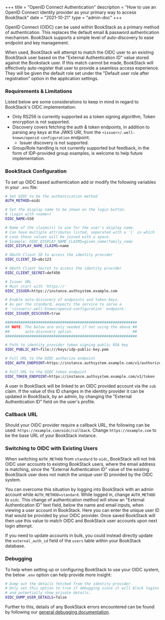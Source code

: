 +++
title = "OpenID Connect Authentication"
description = "How to use an OpenID Connect identity provider as your primary way to access BookStack"
date = "2021-10-21"
type = "admin-doc"
+++

OpenID Connect (OIDC) can be used within BookStack as a primary method of authentication.
This replaces the default email & password authentication mechanism.
BookStack supports a simple level of auto-discovery to ease endpoint and key management.

When used, BookStack will attempt to match the OIDC user to an existing BookStack user
based on the "External Authentication ID" value stored against the Bookstack user. 
If this match cannot be made, BookStack will effectively auto-register that user to 
provide a seamless access experience. They will be given the default role set under the
"Default user role after registration" option in the application settings. 

### Requirements & Limitations

Listed below are some considerations to keep in mind in regard to BookStack's OIDC implementation:

- Only RS256 is currently supported as a token signing algorithm, Token encryption is not supported.
- Discovery covers fetching the auth & token endpoints, in addition to parsing any keys at the JWKS URI,
  from the `<issuer>/.well-known/openid-configuration` endpoint.
  - Issuer discovery is not supported.
- Group/Role handling is not currently supported but feedback, in the form of IDP-provided group examples, is welcome to help future implementation.

### BookStack Configuration

To set up OIDC based authentication add or modify the following variables in your `.env` file:

```bash
# Set OIDC to be the authentication method
AUTH_METHOD=oidc

# Set the display name to be shown on the login button.
# (Login with <name>)
OIDC_NAME=SSO

# Name of the claims(s) to use for the user's display name.
# Can have multiple attributes listed, separated with a '|' in which 
# case those values will be joined with a space.
# Example: OIDC_DISPLAY_NAME_CLAIMS=given_name|family_name
OIDC_DISPLAY_NAME_CLAIMS=name

# OAuth Client ID to access the identity provider
OIDC_CLIENT_ID=abc123

# OAuth Client Secret to access the identity provider
OIDC_CLIENT_SECRET=def456

# Issuer URL
# Must start with 'https://'
OIDC_ISSUER=https://instance.authsystem.example.com

# Enable auto-discovery of endpoints and token keys.
# As per the standard, expects the service to serve a 
# `<issuer>/.well-known/openid-configuration` endpoint.
OIDC_ISSUER_DISCOVER=true

############################################################
## NOTE: The below are only needed if not using the above ##
##       auto-discovery option.                           ##
############################################################

# Path to identity provider token signing public RSA key
OIDC_PUBLIC_KEY=file:///keys/idp-public-key.pem

# Full URL to the OIDC authorize endpoint
OIDC_AUTH_ENDPOINT=https://instance.authsystem.example.com/v1/authorize

# Full URL to the OIDC token endpoint
OIDC_TOKEN_ENDPOINT=https://instance.authsystem.example.com/v1/token
```

A user in BookStack will be linked to an OIDC provided account via the `sub` claim.
If the value of this ID changes in the identity provider it can be updated in BookStack, 
by an admin, by changing the "External Authentication ID" field on the user's profile.

### Callback URL

Should your OIDC provider require a callback URL, the following can be used: `https://example.com/oidc/callback`.
Change `https://example.com` to be the base URL of your BookStack instance.

### Switching to OIDC with Existing Users

When switching `AUTH_METHOD` from `standard` to `oidc`, BookStack will not 
link OIDC user accounts to existing BookStack users, where the email address is 
matching, since the "External Authentication ID" value of the existing BookStack user does 
not match the unique user ID provided by the OIDC system.

You can overcome this situation by logging into BookStack with an admin account while `AUTH_METHOD=standard`.
While logged in, change `AUTH_METHOD` to `oidc`.
This change of authentication method will show an "External Authentication ID" text
field, below the name and email inputs, when viewing a user account in BookStack.
Here you can enter the unique user ID that would be provided by your OIDC provider.
Once saved BookStack will then use this value to match OIDC and BookStack user 
accounts upon next login attempt.

If you need to update accounts in bulk, you could instead directly update the 
`external_auth_id` field of the `users` table within your BookStack database.

### Debugging

To help when setting up or configuring BookStack to use your OIDC system, the below
`.env` option can help provide more insight:

```bash
# Dump out the details fetched from the identity provider.
# Only set this option to true if debugging since it will block logins
# and potentially show private details.
OIDC_DUMP_USER_DETAILS=false
```

Further to this, details of any BookStack errors encountered can be found by following
our [general debugging documentation](/docs/admin/debugging/).
